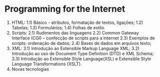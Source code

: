 # Programming for the Internet 

1. HTML:
1.1) Básico - atributos, formatação de textos, ligações;
1.2) Tabelas;
1.3) Formulários;
1.4) Folhas de estilo.
2. Scripts:
2.1) Rudimentos das linguagens
2.2) Common Gateway Interface (CGI) – confecção de scripts para a internet
2.3) Exemplos de scripts: ordenação de dados;
2.4) Bases de dados em arquivos texto;
3. XML:
3.1) Introdução ao Extensible Markup Language XML;
3.2) Introdução ao uso de Document Type Definition (DTD) e XML Schema;
3.3) Introdução ao Extensible Style Language(XSL) e Extensible Style Language Transformations (XSLT).
4. Novas tecnologias


